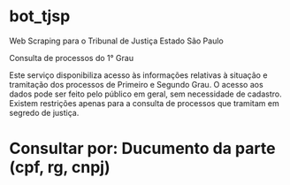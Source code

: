 # bot_tjsp
Web Scraping para o Tribunal de Justiça Estado São Paulo

Consulta de processos do 1° Grau 

Este serviço disponibiliza acesso às informações relativas à situação e tramitação dos processos de Primeiro e Segundo Grau. O acesso aos dados pode ser feito pelo público em geral, sem necessidade de cadastro. Existem restrições apenas para a consulta de processos que tramitam em segredo de justiça.

# Consultar por: Ducumento da parte (cpf, rg, cnpj)

